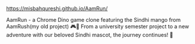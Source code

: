 https://misbahqureshi.github.io/AamRun/

AamRun - a Chrome Dino game clone featuring the Sindhi mango from AamRush(my old project) 🎮🥭 
From a university semester project to a new adventure with our beloved Sindhi mascot, the journey continues! 🚀
